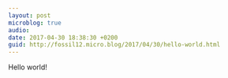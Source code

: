 ```yaml
---
layout: post
microblog: true
audio: 
date: 2017-04-30 18:38:30 +0200
guid: http://fossil12.micro.blog/2017/04/30/hello-world.html
---
```

Hello world!
